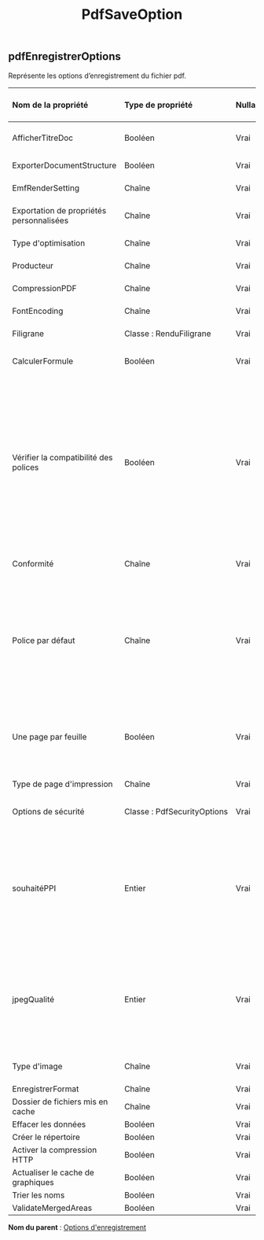 ﻿---
title: PdfSaveOption
second_title: Aspose.Cells Cloud Documen
type: docs
url: /fr/specification/model/pdfsaveoptions/
description: "Aspose.Cells Spécification du modèle cloud : PdfSaveOptions. Gérez sans effort Excel et d'autres feuilles de calcul avec des fonctionnalités telles que l'ouverture, la génération, l'édition, le fractionnement, la fusion, la comparaison et la conversion."
kwords: Excel, Office, feuille de calcul, Cloud REST API, PdfSaveOptions
weight: 50
---
## **pdfEnregistrerOptions**

 Représente les options d’enregistrement du fichier pdf.

| Nom de la propriété| Type de propriété| Nullable| Lecture seulement| Valeur par défaut| Description|
|:- |:- |:- |:- |:- |:- |
| AfficherTitreDoc| Booléen| Vrai| FAUX|| Indique si la barre de titre de la fenêtre doit afficher le titre du document.|
| ExporterDocumentStructure| Booléen| Vrai| FAUX|| Indique s’il faut exporter la structure du document.|
| EmfRenderSetting| Chaîne| Vrai| FAUX|| Paramètre de rendu du métafichier Emf.|
| Exportation de propriétés personnalisées| Chaîne| Vrai| FAUX|| Spécifie la manière dont CustomDocumentPropertyCollection est exporté vers le fichier PDF.|
| Type d'optimisation| Chaîne| Vrai| FAUX|| Obtient et définit le type d'optimisation PDF.|
| Producteur| Chaîne| Vrai| FAUX|| Obtient et définit le producteur du document PDF généré.|
| CompressionPDF| Chaîne| Vrai| FAUX|| Indiquez l'algorithme de compression.|
| FontEncoding| Chaîne| Vrai| FAUX|| Obtient ou définit l’encodage des polices intégrées au format PDF.|
| Filigrane|Classe : RenduFiligrane| Vrai| FAUX|| Obtient ou définit le filigrane à afficher.|
| CalculerFormule| Booléen| Vrai| FAUX|| Indique si calculer les formules avant d'enregistrer le fichier pdf. La valeur par défaut est fausse.|
| Vérifier la compatibilité des polices| Booléen| Vrai| FAUX|| Indique si la compatibilité des polices est vérifiée pour chaque caractère du texte. La valeur par défaut est vraie. Désactiver cette propriété peut donner de meilleures performances. Mais lorsque la police de texte/caractère par défaut ou spécifiée ne peut pas être utilisée pour le restituer, des caractères illisibles (tels qu'un bloc) peuvent apparaître dans le fichier PDF généré. Dans une telle situation, l'utilisateur doit conserver cette propriété comme vraie afin qu'une police alternative puisse être recherchée et utilisée pour restituer le texte à la place ;|
| Conformité| Chaîne| Vrai| FAUX|| Le classeur est converti en PDF conformément à PdfCompliance dans cette propriété.|
| Police par défaut| Chaîne| Vrai| FAUX||Lorsque les caractères du Excel sont Unicode et ne sont pas définis avec la police correcte dans le style de cellule, ils peuvent apparaître sous forme de bloc dans l'image PDF. Définissez DefaultFont tel que MingLiu ou MS Gothic pour afficher ces caractères. Si cette propriété n'est pas définie, Aspose.Cells utilisera la police par défaut du système pour afficher ces caractères Unicode.|
| Une page par feuille| Booléen| Vrai| FAUX|| Si OnePagePerSheet est true , tout le contenu d’une feuille sera affiché sur une seule page. Le format de papier de la configuration de la page ne sera pas valide et les autres paramètres de la configuration de la page prendront toujours effet.|
| Type de page d'impression| Chaîne| Vrai| FAUX|| Indique quelles pages ne seront pas imprimées.|
| Options de sécurité| Classe : PdfSecurityOptions| Vrai| FAUX|| Définissez ces options lorsque la sécurité est nécessaire dans le résultat xls2pdf.|
| souhaitéPPI| Entier| Vrai| FAUX||Définissez le PPI (pixels par pouce) souhaité pour les images de rééchantillonnage et la qualité jpeg. Toutes les images seront converties en JPEG avec le paramètre de qualité spécifié, et les images supérieures au PPI (pixels par pouce) spécifié seront rééchantillonnées. Pixels par pouce souhaités. 220 de haute qualité. Qualité d'écran 150. Qualité de courrier électronique de 96.|
| jpegQualité| Entier| Vrai| FAUX|| Définissez le PPI (pixels par pouce) souhaité pour les images de rééchantillonnage et la qualité jpeg. Toutes les images seront converties en JPEG avec le paramètre de qualité spécifié, et les images supérieures au PPI (pixels par pouce) spécifié seront rééchantillonnées. 0 - 100 % qualité JPEG.|
| Type d'image| Chaîne| Vrai| FAUX|| Représente le type d'image lors de la conversion du graphique et de la forme.|
| EnregistrerFormat| Chaîne| Vrai| FAUX|||
| Dossier de fichiers mis en cache| Chaîne| Vrai| FAUX|||
| Effacer les données| Booléen| Vrai| FAUX|||
| Créer le répertoire| Booléen| Vrai| FAUX|||
| Activer la compression HTTP| Booléen| Vrai| FAUX|||
| Actualiser le cache de graphiques| Booléen| Vrai| FAUX|||
| Trier les noms| Booléen| Vrai| FAUX|||
| ValidateMergedAreas| Booléen| Vrai| FAUX|||

**Nom du parent** : [Options d'enregistrement](/specification/model/saveoptions)


